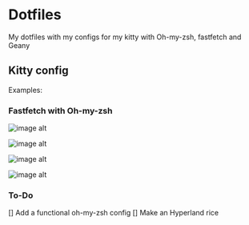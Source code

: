 # Dotfiles 
My dotfiles with my configs for my kitty with Oh-my-zsh, fastfetch and Geany 

## Kitty config
Examples:

### Fastfetch with Oh-my-zsh

![image alt](https://github.com/SleepyyDash/dotfiles/blob/21d69de0ec3e935bcc67aa4466e62b2b5b542ea2/Screenshot_20250222_195638.png)

![image alt](https://github.com/SleepyyDash/dotfiles/blob/5e7b7b329a5db7640ad49e3f46074823a2e7c073/Screenshot_20250222_195658.png)

![image alt](https://github.com/SleepyyDash/dotfiles/blob/7987a30c2099943983c41f1172fa9e1b2ce048d1/Screenshot_20250222_201430.png)

![image alt](https://github.com/SleepyyDash/dotfiles/blob/7987a30c2099943983c41f1172fa9e1b2ce048d1/Screenshot_20250222_201452.png)

### To-Do
[] Add a functional oh-my-zsh config
[] Make an Hyperland rice
